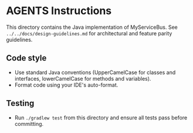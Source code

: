 # AGENTS Instructions

This directory contains the Java implementation of MyServiceBus. See `../../docs/design-guidelines.md` for architectural and feature parity guidelines.

## Code style
- Use standard Java conventions (UpperCamelCase for classes and interfaces, lowerCamelCase for methods and variables).
- Format code using your IDE's auto-format.

## Testing
- Run `./gradlew test` from this directory and ensure all tests pass before committing.
